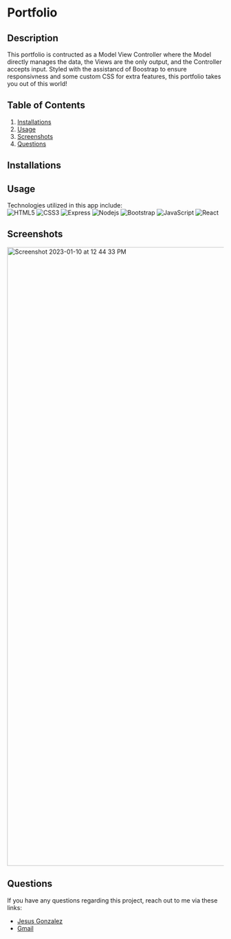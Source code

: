 
# Portfolio

## Description
This portfolio is contructed as a Model View Controller where the Model directly manages the data, the Views are the only output, and the Controller accepts input. Styled with the assistancd of Boostrap to ensure responsivness and some custom CSS for extra features, this portfolio takes you out of this world!

## Table of Contents
1. [Installations](#installations)
2. [Usage](#usage)
3. [Screenshots](#screenshots)
4. [Questions](#questions)

## Installations
<!--This app is deployeed on Heroku!<br>
[Cinemafiles](https://cinemafiles-by-cinemaphiles.herokuapp.com/)
![](./assets/images/cinemafiles-by-cinemaphiles.PNG)!-->

## Usage
Technologies utilized in this app include: <br>
![HTML5](https://img.shields.io/badge/-HTML5-E34F26?style=flat-square&logo=html5&logoColor=white)
![CSS3](https://img.shields.io/badge/-CSS3-1572B6?style=flat-square&logo=css3)
![Express](https://img.shields.io/badge/-Express-black?style=flat-square&logo=express)
![Nodejs](https://img.shields.io/badge/-Nodejs-black?style=flat-square&logo=Node.js)
![Bootstrap](https://img.shields.io/badge/-Bootstrap-563D7C?style=flat-square&logo=bootstrap)
![JavaScript](https://img.shields.io/badge/-JavaScript-black?style=flat-square&logo=javascript)
![React](https://img.shields.io/badge/-React-black?style=flat-square&logo=React)


## Screenshots
<img width="1440" alt="Screenshot 2023-01-10 at 12 44 33 PM" src="https://user-images.githubusercontent.com/98119774/211624817-d30602ae-af81-4bef-a7e2-b239b6443221.png">


## Questions
If you have any questions regarding this project, reach out to me via these links:
* [Jesus Gonzalez](https://github.com/jesusgonzalez05)<br>
* [Gmail](Jesusgonzalez051698@gmail.com)<br>

